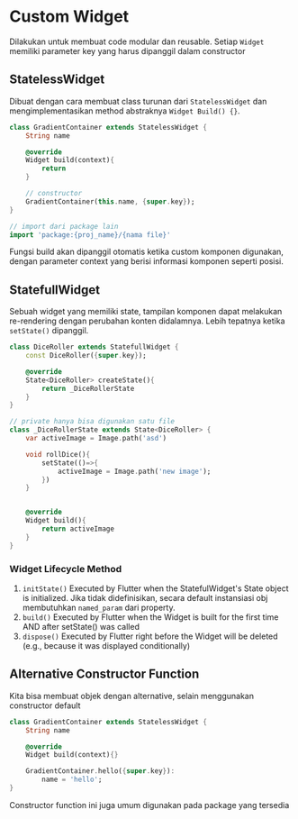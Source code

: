 # Custom Widget

Dilakukan untuk membuat code modular dan reusable. Setiap `Widget` memiliki parameter key yang harus dipanggil dalam constructor

## StatelessWidget

Dibuat dengan cara membuat class turunan dari `StatelessWidget` dan mengimplementasikan method abstraknya `Widget Build() {}`.

```dart
class GradientContainer extends StatelessWidget {
    String name

    @override
    Widget build(context){
        return 
    }

    // constructor
    GradientContainer(this.name, {super.key});
}

// import dari package lain
import 'package:{proj_name}/{nama file}'
```

Fungsi build akan dipanggil otomatis ketika custom komponen digunakan, dengan parameter context yang berisi informasi komponen seperti posisi.

## StatefullWidget

Sebuah widget yang memiliki state, tampilan komponen dapat melakukan re-rendering dengan perubahan konten didalamnya. Lebih tepatnya ketika `setState()` dipanggil.

```dart
class DiceRoller extends StatefullWidget {
    const DiceRoller({super.key});

    @override
    State<DiceRoller> createState(){
        return _DiceRollerState
    }
}

// private hanya bisa digunakan satu file
class _DiceRollerState extends State<DiceRoller> {
    var activeImage = Image.path('asd')

    void rollDice(){
        setState(()=>{
            activeImage = Image.path('new image');
        })
    }


    @override
    Widget build(){
        return activeImage
    }
}
```

### Widget Lifecycle Method

1. `initState()` Executed by Flutter when the StatefulWidget's State object is initialized. Jika tidak didefinisikan, secara default instansiasi obj membutuhkan `named_param` dari property.
2. `build()` Executed by Flutter when the Widget is built for the first time AND after setState() was called
3. `dispose()` Executed by Flutter right before the Widget will be deleted (e.g., because it was displayed conditionally)

## Alternative Constructor Function

Kita bisa membuat objek dengan alternative, selain menggunakan constructor default

```dart
class GradientContainer extends StatelessWidget {
    String name

    @override
    Widget build(context){}

    GradientContainer.hello({super.key}):
        name = 'hello';
}
```

Constructor function ini juga umum digunakan pada package yang tersedia

